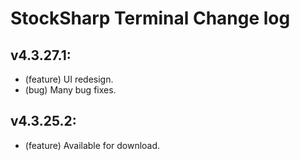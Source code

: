 StockSharp Terminal Change log
========================
## v4.3.27.1:
* (feature) UI redesign.
* (bug) Many bug fixes.

## v4.3.25.2:
* (feature) Available for download.